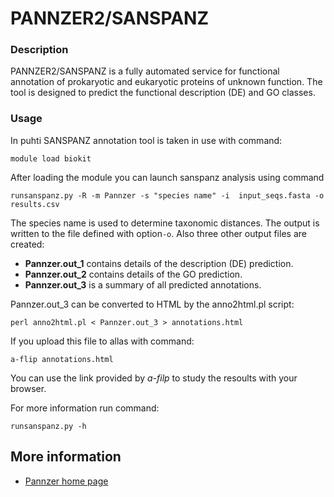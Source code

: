 # PANNZER2/SANSPANZ

### Description

PANNZER2/SANSPANZ is a fully automated service for functional annotation 
of prokaryotic and eukaryotic proteins of unknown function. The tool is 
designed to predict the functional description (DE) and GO classes. 


### Usage

In puhti SANSPANZ annotation tool is taken in use with command:

    module load biokit

After loading the module you can launch sanspanz analysis using command
```text
runsanspanz.py -R -m Pannzer -s "species name" -i  input_seqs.fasta -o results.csv
```
The species name is used to determine taxonomic distances. 
The output is written to the file defined with option`-o`.  Also three other output files are created:
*   **Pannzer.out_1** contains details of the description (DE) prediction. 
*   **Pannzer.out_2** contains details of the GO prediction. 
*   **Pannzer.out_3** is a summary of all predicted annotations.

Pannzer.out_3 can be converted to HTML by the anno2html.pl script:

```text
perl anno2html.pl < Pannzer.out_3 > annotations.html
```
If you upload this file to allas with command:
```text
a-flip annotations.html
```
You can use the link provided by _a-filp_ to study the resoults with your browser.

For more information run command:
```text
runsanspanz.py -h
```
## More information

*   [Pannzer home page](http://ekhidna2.biocenter.helsinki.fi/sanspanz/)
